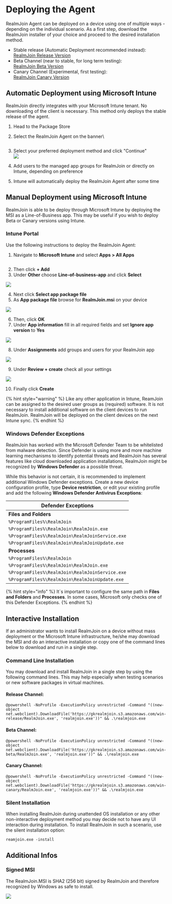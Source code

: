 # Deploying the Agent

RealmJoin Agent can be deployed on a device using one of multiple ways - depending on the individual scenario. As a first step, download the RealmJoin installer of your choice and proceed to the desired installation method.

* Stable release (Automatic Deployment recommended instead):\
  [RealmJoin Release Version](https://gkrealmjoin.s3.amazonaws.com/win-release/RealmJoin.msi)
* Beta Channel (near to stable, for long term testing):\
  [RealmJoin Beta Version](https://gkrealmjoin.s3.amazonaws.com/win-beta/RealmJoin.msi)
* Canary Channel (Experimental, first testing):\
  [RealmJoin Canary Version](https://gkrealmjoin.s3.amazonaws.com/win-canary/RealmJoin.msi)

## Automatic Deployment using Microsoft Intune

RealmJoin directly integrates with your Microsoft Intune tenant. No downloading of the client is necessary. This method only deploys the stable release of the agent.

1. Head to the Package Store
2.  Select the RealmJoin Agent on the banner\


    <figure><img src="../../.gitbook/assets/image (312).png" alt=""><figcaption></figcaption></figure>
3. Select your preferred deployment method and click "Continue"\
   ![](<../../.gitbook/assets/image (313).png>)
4. Add users to the managed app groups for RealmJoin or directly on Intune, depending on preference
5. Intune will automatically deploy the RealmJoin Agent after some time

## Manual Deployment using Microsoft Intune

RealmJoin is able to be deploy through Microsoft Intune by deploying the MSI as a Line-of-Business app. This may be useful if you wish to deploy Beta or Canary versions using Intune.

### Intune Portal

Use the following instructions to deploy the RealmJoin Agent:

1. Navigate to **Microsoft Intune** and select **Apps > All Apps**

<figure><img src="../../.gitbook/assets/image (311).png" alt=""><figcaption></figcaption></figure>

2. Then click **+ Add**
3. Under **Other** choose **Line-of-business-app** and click **Select**

![](<../../.gitbook/assets/image (236).png>)

4. Next click **Select app package file**
5. As **App package file** browse for **RealmJoin.msi** on your device

![](<../../.gitbook/assets/image (139).png>)

6. Then, click **OK**
7. Under **App information** fill in all required fields and set **Ignore app version** to **Yes**

![](<../../.gitbook/assets/image (216).png>)

8. Under **Assignments** add groups and users for your RealmJoin app

![](<../../.gitbook/assets/image (152).png>)

9. Under **Review + create** check all your settings

![](<../../.gitbook/assets/image (121).png>)

10. Finally click **Create**

{% hint style="warning" %}
Like any other application in Intune, ReamJoin can be assigned to the desired user groups as (required) software. It is not necessary to install additional software on the client devices to run RealmJoin. RealmJoin will be deployed on the client devices on the next Intune sync.
{% endhint %}

### Windows Defender Exceptions

RealmJoin has worked with the Microsoft Defender Team to be whitelisted from malware detection. Since Defender is using more and more machine learning mechanisms to identify potential threats and RealmJoin has several features like cloud downloaded application installations, RealmJoin might be recognized by **Windows Defender** as a possible threat.

While this behavior is not certain, it is recommended to implement additional Windows Defender exceptions. Create a new device configuration profile, type **Device restriction**, or edit your existing profile and add the following **Windows Defender Antivirus Exceptions**:

| Defender Exceptions                             |
| ----------------------------------------------- |
| **Files and Folders**                           |
| `%ProgramFiles%\RealmJoin`                      |
| `%ProgramFiles%\RealmJoin\RealmJoin.exe`        |
| `%ProgramFiles%\RealmJoin\RealmJoinService.exe` |
| `%ProgramFiles%\RealmJoin\RealmJoinUpdate.exe`  |
| **Processes**                                   |
| `%ProgramFiles%\RealmJoin`                      |
| `%ProgramFiles%\RealmJoin\RealmJoin.exe`        |
| `%ProgramFiles%\RealmJoin\RealmJoinService.exe` |
| `%ProgramFiles%\RealmJoin\RealmJoinUpdate.exe`  |

{% hint style="info" %}
It\`s important to configure the same path in **Files and Folders** and **Processes**. In some cases, Microsoft only checks one of this Defender Exceptions.
{% endhint %}

## Interactive Installation

If an administrator wants to install RealmJoin on a device without mass deployment or the Microsoft Intune infrastructure, he/she may download the MSI and do an interactive installation or copy one of the command lines below to download and run in a single step.

### Command Line Installation

You may download and install RealmJoin in a single step by using the following command lines. This may help especially when testing scenarios or new software packages in virtual machines.

#### Release Channel:

```
@powershell -NoProfile -ExecutionPolicy unrestricted -Command "((new-object net.webclient).DownloadFile('https://gkrealmjoin.s3.amazonaws.com/win-release/RealmJoin.exe', 'realmjoin.exe'))" && .\realmjoin.exe
```

#### Beta Channel:

```
@powershell -NoProfile -ExecutionPolicy unrestricted -Command "((new-object net.webclient).DownloadFile('https://gkrealmjoin.s3.amazonaws.com/win-beta/RealmJoin.exe', 'realmjoin.exe'))" && .\realmjoin.exe
```

#### Canary Channel:

```
@powershell -NoProfile -ExecutionPolicy unrestricted -Command "((new-object net.webclient).DownloadFile('https://gkrealmjoin.s3.amazonaws.com/win-canary/RealmJoin.exe', 'realmjoin.exe'))" && .\realmjoin.exe
```

### Silent Installation

When installing RealmJoin during unattended OS installation or any other non-interactive deployment method you may decide not to have any UI interaction during installation. To install RealmJoin in such a scenario, use the silent installation option:

```
reamjoin.exe -install
```

## Additional Infos

### Signed MSI

The RealmJoin.MSI is SHA2 (256 bit) signed by RealmJoin and therefore recognized by Windows as safe to install.

![](<../../.gitbook/assets/image (227).png>)

